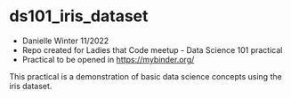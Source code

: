 # ds101_iris_dataset
- Danielle Winter 11/2022
- Repo created for Ladies that Code meetup - Data Science 101 practical
- Practical to be opened in https://mybinder.org/

This practical is a demonstration of basic data science concepts using the iris dataset.

